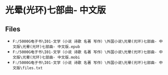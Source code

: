 # 光晕(光环)七部曲- 中文版

## Files

- `F:/5000G电子书\I01-文学（小说 诗歌 名著 写作）\外国小说\光晕(光环)七部曲- 中文版\光晕(光环)七部曲- 中文版.epub`
- `F:/5000G电子书\I01-文学（小说 诗歌 名著 写作）\外国小说\光晕(光环)七部曲- 中文版\光晕(光环)七部曲- 中文版.mobi`
- `F:/5000G电子书\I01-文学（小说 诗歌 名著 写作）\外国小说\光晕(光环)七部曲- 中文版\files.txt`
